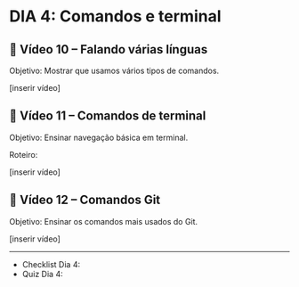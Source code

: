# DIA 4: Comandos e terminal

## 🎥 Vídeo 10 – Falando várias línguas

Objetivo: Mostrar que usamos vários tipos de comandos.

[inserir vídeo]

## 🎥 Vídeo 11 – Comandos de terminal

Objetivo: Ensinar navegação básica em terminal.

Roteiro:

[inserir vídeo]

## 🎥 Vídeo 12 – Comandos Git

Objetivo: Ensinar os comandos mais usados do Git.

[inserir vídeo]

__________
 - Checklist Dia 4:
 - Quiz Dia 4:
